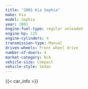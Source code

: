 ```yaml
---
title: "2001 Kia Sephia"
make: Kia
model: Sephia
year: 2001
engine-fuel-type: regular unleaded
engine-hp: 125
engine-cylinders: 4
transmission-type: Manual
driven-wheels: Front wheel drive
number-of-doors: 4
market-category: N/A
vehicle-size: Compact
vehicle-style: Sedan
---
```


{{< car_info >}}

